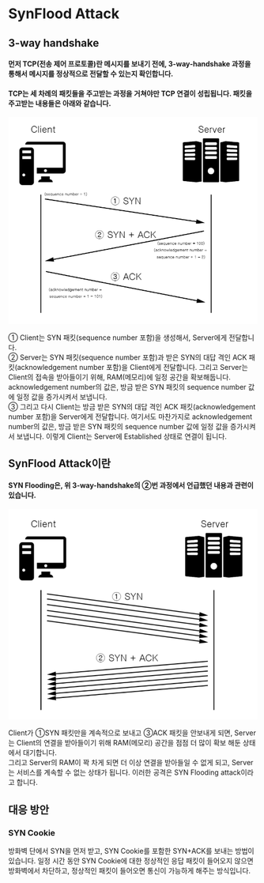 # SynFlood Attack
## 3-way handshake
#### 먼저 TCP(전송 제어 프로토콜)란 메시지를 보내기 전에, 3-way-handshake 과정을 통해서 메시지를 정상적으로 전달할 수 있는지 확인합니다.

#### TCP는 세 차례의 패킷들을 주고받는 과정을 거쳐야만 TCP 연결이 성립됩니다. 패킷을 주고받는 내용들은 아래와 같습니다.

![synfloodattack01](../images/SynFlood01.png)

① Client는 SYN 패킷(sequence number 포함)을 생성해서, Server에게 전달합니다.    
② Server는 SYN 패킷(sequence number 포함)과 받은 SYN의 대답 격인 ACK 패킷(acknowledgement number 포함)을 Client에게 전달합니다. 그리고 Server는 Client의 접속을 받아들이기 위해, RAM(메모리)에 일정 공간을 확보해둡니다. acknowledgement number의 값은, 방금 받은 SYN 패킷의 sequence number 값에 일정 값을 증가시켜서 보냅니다.      
③ 그리고 다시 Client는 방금 받은 SYN의 대답 격인 ACK 패킷(acknowledgement number 포함)을 Server에게 전달합니다. 여기서도 마찬가지로 acknowledgement number의 값은, 방금 받은 SYN 패킷의 sequence number 값에 일정 값을 증가시켜서 보냅니다.
이렇게 Client는 Server에 Established 상태로 연결이 됩니다.

## SynFlood Attack이란
#### SYN Flooding은, 위 3-way-handshake의 ②번 과정에서 언급했던 내용과 관련이 있습니다.

![synfloodattack02](../images/SynFlood02.png)

Client가 ①SYN 패킷만을 계속적으로 보내고 ③ACK 패킷을 안보내게 되면, Server는 Client의 연결을 받아들이기 위해 RAM(메모리) 공간을 점점 더 많이 확보 해둔 상태에서 대기합니다.   
그리고 Server의 RAM이 꽉 차게 되면 더 이상 연결을 받아들일 수 없게 되고, Server는 서비스를 계속할 수 없는 상태가 됩니다. 이러한 공격은 SYN Flooding attack이라고 합니다.

## 대응 방안
### SYN Cookie
방화벽 단에서 SYN을 먼저 받고, SYN Cookie를 포함한 SYN+ACK를 보내는 방법이 있습니다. 일정 시간 동안 SYN Cookie에 대한 정상적인 응답 패킷이 들어오지 않으면 방화벽에서 차단하고, 정상적인 패킷이 들어오면 통신이 가능하게 해주는 방식입니다.